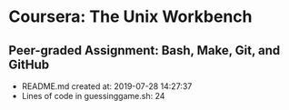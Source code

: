 # Coursera: The Unix Workbench
## Peer-graded Assignment: Bash, Make, Git, and GitHub
* README.md created at: 2019-07-28 14:27:37
* Lines of code in guessinggame.sh: 24
